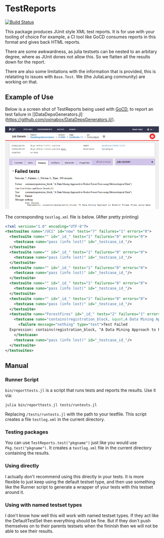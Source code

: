 # TestReports

[![Build Status](https://travis-ci.org/oxinabox/TestReports.jl.svg?branch=master)](https://travis-ci.org/oxinabox/TestReports.jl)


This package produces JUnit style XML test reports.
It is for use with your tooling of choice
For example, a CI tool like GoCD consumes reports in this format and gives back HTML reports.

There are some awkwardness, as julia testsets can be nested to an arbitary degree,
where as JUnit dones not allow this.
So we flatten all the results down for the report.

There are also some limitations with the information that is provided, this is relatating to issues with `Base.Test`.
We (the JuliaLang community) are working on that.

## Example of Use
Below is a screen shot of TestReports being used with [GoCD](https://github.com/gocd/gocd/),
to report an test failure in []DataDepsGenerators.jl](https://github.com/oxinabox/DataDepsGenerators.jl/).

![Screenshot of GoCD web-interface showing failing tests](docs/imgs/FailingTests.PNG)

The corresponding `testlog.xml` file is below.
(After pretty printing)

```xml
<?xml version="1.0" encoding="UTF-8"?>
<testsuites name="/UCI" id="now" tests="7" failures="1" errors="0">
  <testsuite name="" id="_id_" tests="1" failures="0" errors="0">
    <testcase name="pass (info lost)" id="_testcase_id_"/>
  </testsuite>
  <testsuite name="" id="_id_" tests="1" failures="0" errors="0">
    <testcase name="pass (info lost)" id="_testcase_id_"/>
  </testsuite>
  <testsuite name="" id="_id_" tests="1" failures="0" errors="0">
    <testcase name="pass (info lost)" id="_testcase_id_"/>
  </testsuite>
  <testsuite name="" id="_id_" tests="1" failures="0" errors="0">
    <testcase name="pass (info lost)" id="_testcase_id_"/>
  </testsuite>
  <testsuite name="" id="_id_" tests="1" failures="0" errors="0">
    <testcase name="pass (info lost)" id="_testcase_id_"/>
  </testsuite>
  <testsuite name="ForestFires" id="_id_" tests="2" failures="1" errors="0">
    <testcase name="contains(registration_block, &quot;A Data Mining Approach to Predict Forest Fires using Meteorological Data&quot;)" id="_testcase_id_">
      <failure message="nothing" type="test">Test Failed
  Expression: contains(registration_block, "A Data Mining Approach to Predict Forest Fires using Meteorological Data")</failure>
    </testcase>
    <testcase name="pass (info lost)" id="_testcase_id_"/>
  </testsuite>
</testsuites>
```

## Manual

### Runner Script

`bin/reporttests.jl` is a script that runs tests and reports the results.
Use it via:

```
julia bin/reporttests.jl tests/runtests.jl
```

Replacing `/tests/runtests.jl` with the path to your testfile.
This script creates a file `testlog.xml` in the current directory.

### Testing packages

You can use `TestReports.test("pkgname")` just like you would use `Pkg.test("pkgname")`.
It creates a `testlog.xml` file in the current directory containing the results.


### Using directly
I actually don't recommend using this directly in your tests.
It is more flexible to just keep using the default testset type,
and then use something like the Runner script to generate a wrapper of your tests with this testset around it.

### Using with named testset types
I don't know how well this will work with named testset types.
If they act like the DefaultTestSet then everything should be fine.
But if they don't push themselves on to their parents testsets when the fininish then we will not be able to see their results.

